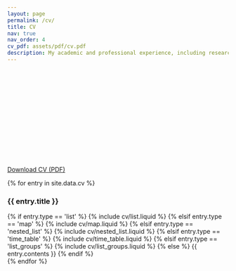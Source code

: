 ```yaml
---
layout: page
permalink: /cv/
title: CV
nav: true
nav_order: 4
cv_pdf: assets/pdf/cv.pdf
description: My academic and professional experience, including research positions, publications, and awards.
---
```


<div class="section-header-bg" style="background-image: url('{{ '/assets/img/prague.jpg' | relative_url }}'); background-size: cover; background-position: center 60%; height: 200px; border-radius: 10px; margin-bottom: 20px; position: relative;">
</div>

<div class="cv">
  <div class="text-center mb-4">
    <a href="{{ page.cv_pdf }}" target="_blank" class="btn btn-primary">
      <i class="fa-solid fa-file-pdf"></i> Download CV (PDF)
    </a>
  </div>

  {% for entry in site.data.cv %}
    <div class="card mt-3 p-3">
      <h3 class="card-title font-weight-medium">{{ entry.title }}</h3>
      <div>
        {% if entry.type == 'list' %}
          {% include cv/list.liquid %}
        {% elsif entry.type == 'map' %}
          {% include cv/map.liquid %}
        {% elsif entry.type == 'nested_list' %}
          {% include cv/nested_list.liquid %}
        {% elsif entry.type == 'time_table' %}
          {% include cv/time_table.liquid %}
        {% elsif entry.type == 'list_groups' %}
          {% include cv/list_groups.liquid %}
        {% else %}
          {{ entry.contents }}
        {% endif %}
      </div>
    </div>
  {% endfor %}
</div>
